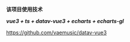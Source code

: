 **该项目使用技术**

***vue3 + ts + datav-vue3 + echarts + echarts-gl***

https://github.com/vaemusic/datav-vue3